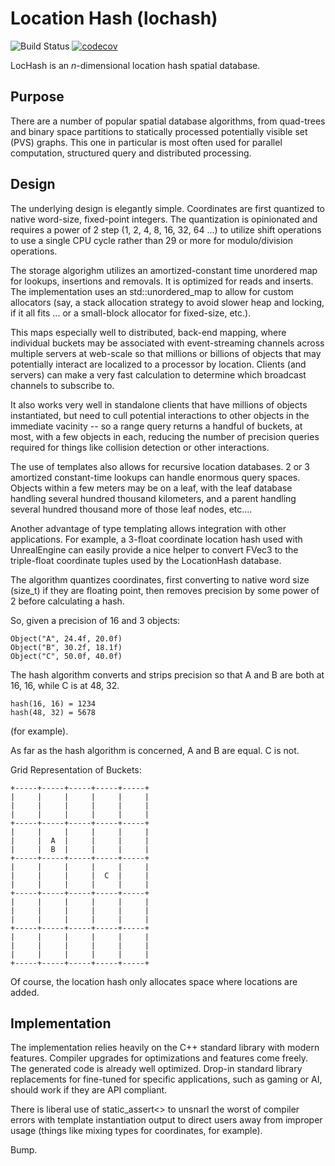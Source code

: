 # Location Hash (lochash)

![Build Status](https://github.com/Justin-Randall/lochash/actions/workflows/cmake-multi-platform.yml/badge.svg)
[![codecov](https://codecov.io/gh/Justin-Randall/lochash/graph/badge.svg?token=IYN1GQM2NY)](https://codecov.io/gh/Justin-Randall/lochash)

LocHash is an *n*-dimensional location hash spatial database.

## Purpose

There are a number of popular spatial database algorithms, from quad-trees and binary space partitions to statically processed potentially visible set (PVS) graphs. This one in particular is most often used for parallel computation, structured query and distributed processing.

## Design

The underlying design is elegantly simple. Coordinates are first quantized to native word-size, fixed-point integers. The quantization is opinionated and requires a power of 2 step (1, 2, 4, 8, 16, 32, 64 ...) to utilize shift operations to use a single CPU cycle rather than 29 or more for modulo/division operations.

The storage algorighm utilizes an amortized-constant time unordered map for lookups, insertions and removals. It is optimized for reads and inserts. The implementation uses an std::unordered_map to allow for custom allocators (say, a stack allocation strategy to avoid slower heap and locking, if it all fits ... or a small-block allocator for fixed-size, etc.).

This maps especially well to distributed, back-end mapping, where individual buckets may be associated with event-streaming channels across multiple servers at web-scale so that millions or billions of objects that may potentially interact are localized to a processor by location. Clients (and servers) can make a very fast calculation to determine which broadcast channels to subscribe to.

It also works very well in standalone clients that have millions of objects instantiated, but need to cull potential interactions to other objects in the immediate vacinity -- so a range query returns a handful of buckets, at most, with a few objects in each, reducing the number of precision queries required for things like collision detection or other interactions.

The use of templates also allows for recursive location databases. 2 or 3 amortized constant-time lookups can handle enormous query spaces. Objects within a few meters may be on a leaf, with the leaf database handling several hundred thousand kilometers, and a parent handling several hundred thousand more of those leaf nodes, etc....

Another advantage of type templating allows integration with other applications. For example, a 3-float coordinate location hash used with UnrealEngine can easily provide a nice helper to convert FVec3 to the triple-float coordinate tuples used by the LocationHash database.

The algorithm quantizes coordinates, first converting to native word size (size_t) if they are floating point, then removes precision by some power of 2 before calculating a hash.

So, given a precision of 16 and 3 objects:

```code
Object("A", 24.4f, 20.0f)
Object("B", 30.2f, 18.1f)
Object("C", 50.0f, 40.0f)
```

The hash algorithm converts and strips precision so that A and B are both at 16, 16, while C is at 48, 32.

```code
hash(16, 16) = 1234
hash(48, 32) = 5678
```

(for example).

As far as the hash algorithm is concerned, A and B are equal. C is not.

Grid Representation of Buckets:

```text
+-----+-----+-----+-----+-----+
|     |     |     |     |     |
|     |     |     |     |     |
|     |     |     |     |     |
+-----+-----+-----+-----+-----+
|     |     |     |     |     |
|     |  A  |     |     |     |
|     |  B  |     |     |     |
+-----+-----+-----+-----+-----+
|     |     |     |     |     |
|     |     |     |  C  |     |
|     |     |     |     |     |
+-----+-----+-----+-----+-----+
|     |     |     |     |     |
|     |     |     |     |     |
|     |     |     |     |     |
+-----+-----+-----+-----+-----+
|     |     |     |     |     |
|     |     |     |     |     |
|     |     |     |     |     |
+-----+-----+-----+-----+-----+
```

Of course, the location hash only allocates space where locations are added.

## Implementation

The implementation relies heavily on the C++ standard library with modern features. Compiler upgrades for optimizations and features come freely. The generated code is already well optimized. Drop-in standard library replacements for fine-tuned for specific applications, such as gaming or AI, should work if they are API compliant.

There is liberal use of static_assert<> to unsnarl the worst of compiler errors with template instantiation output to direct users away from improper usage (things like mixing types for coordinates, for example).

Bump.

